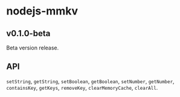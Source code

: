 # nodejs-mmkv

## v0.1.0-beta

Beta version release.

## API

`setString`, `getString`, `setBoolean`, `getBoolean`, `setNumber`, `getNumber`, `containsKey`, `getKeys`, `removeKey`, `clearMemoryCache`, `clearAll`.
